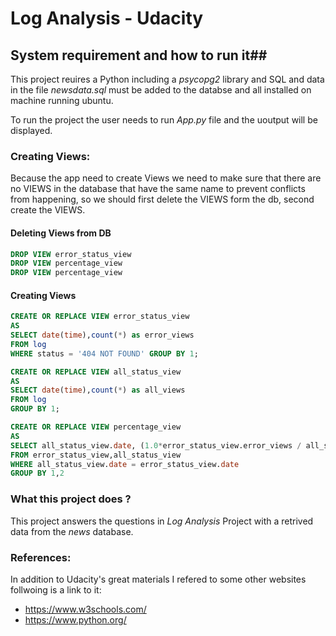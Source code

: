 # Log Analysis - Udacity #

## System requirement and how to run it##
This project reuires a Python including a _psycopg2_ library and SQL and data in the file _newsdata.sql_ must be added to the databse and all installed on machine running ubuntu.

To run the project the user needs to run _App.py_ file and the uoutput will be displayed.

### Creating Views: ###
Because the app need to create Views we need to make sure that there are no VIEWS in the database that have the same name to prevent conflicts from happening, so we should first delete the VIEWS form the db, second create the VIEWS.

#### Deleting Views from DB ####
```SQL
DROP VIEW error_status_view
DROP VIEW percentage_view
DROP VIEW percentage_view

```

#### Creating Views ####
```SQL
CREATE OR REPLACE VIEW error_status_view	
AS
SELECT date(time),count(*) as error_views 
FROM log 
WHERE status = '404 NOT FOUND' GROUP BY 1;

CREATE OR REPLACE VIEW all_status_view 
AS 
SELECT date(time),count(*) as all_views 
FROM log 
GROUP BY 1;

CREATE OR REPLACE VIEW percentage_view 
AS 
SELECT all_status_view.date, (1.0*error_status_view.error_views / all_status_view.all_views)*100.0 AS percentage_value 
FROM error_status_view,all_status_view 
WHERE all_status_view.date = error_status_view.date 
GROUP BY 1,2
```

### What this project does ? ###
This project answers the questions in _Log Analysis_ Project with a retrived data from the _news_ database.

### References: ###
In addition to Udacity's great materials I refered to some other websites follwoing is a link to it:

- https://www.w3schools.com/
- https://www.python.org/